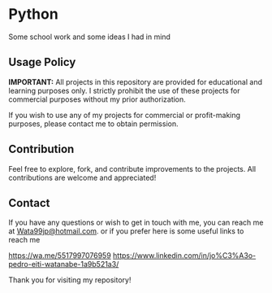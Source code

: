 # Python
Some school work and some ideas I had in mind

## Usage Policy

**IMPORTANT:** All projects in this repository are provided for educational and learning purposes only. I strictly prohibit the use of these projects for commercial purposes without my prior authorization.

If you wish to use any of my projects for commercial or profit-making purposes, please contact me to obtain permission.

## Contribution

Feel free to explore, fork, and contribute improvements to the projects. All contributions are welcome and appreciated!

## Contact

If you have any questions or wish to get in touch with me, you can reach me at Wata99jp@hotmail.com.
or if you prefer here is some useful links to reach me

https://wa.me/5517997076959
https://www.linkedin.com/in/jo%C3%A3o-pedro-eiti-watanabe-1a9b521a3/

Thank you for visiting my repository!
